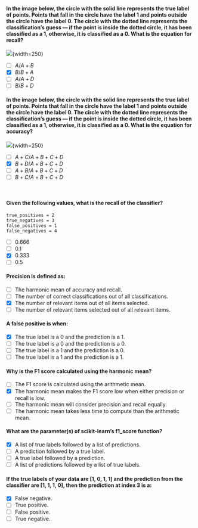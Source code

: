 #### In the image below, the circle with the solid line represents the true label of points. Points that fall in the circle have the label 1 and points outside the circle have the label 0. The circle with the dotted line represents the classification’s guess — if the point is inside the dotted circle, it has been classified as a 1, otherwise, it is classified as a 0. What is the equation for recall?

![](https://content.codecademy.com/programs/data-science-path/accuracy_venn.svg){width=250}

- [ ] $A/A+B$
- [x] $B/B+A$
- [ ] $A/A+D$
- [ ] $B/B+D$

#### In the image below, the circle with the solid line represents the true label of points. Points that fall in the circle have the label 1 and points outside the circle have the label 0. The circle with the dotted line represents the classification’s guess — if the point is inside the dotted circle, it has been classified as a 1, otherwise, it is classified as a 0. What is the equation for accuracy?

![](https://content.codecademy.com/programs/data-science-path/accuracy_venn.svg){width=250}

- [ ] $A+C/A+B+C+D$
- [x] $B+D/A+B+C+D$
- [ ]  $A+B/A+B+C+D$
- [ ]  $B+C/A+B+C+D$

​

#### Given the following values, what is the recall of the classifier?

    true_positives = 2
    true_negatives = 3
    false_positives = 1
    false_negatives = 4

- [ ] 0.666
- [ ] 0.1
- [x] 0.333
- [ ] 0.5

#### Precision is defined as:

- [ ] The harmonic mean of accuracy and recall.
- [ ] The number of correct classifications out of all classifications.
- [x] The number of relevant items out of all items selected.
- [ ] The number of relevant items selected out of all relevant items.

#### A false positive is when:

- [x] The true label is a 0 and the prediction is a 1.
- [ ] The true label is a 0 and the prediction is a 0.
- [ ] The true label is a 1 and the prediction is a 0.
- [ ] The true label is a 1 and the prediction is a 1.

#### Why is the F1 score calculated using the harmonic mean?

- [ ] The F1 score is calculated using the arithmetic mean.
- [x] The harmonic mean makes the F1 score low when either precision or recall is low.
- [ ] The harmonic mean will consider precision and recall equally.
- [ ] The harmonic mean takes less time to compute than the arithmetic mean.

#### What are the parameter(s) of scikit-learn’s f1_score function?

- [x] A list of true labels followed by a list of predictions.
- [ ] A prediction followed by a true label.
- [ ] A true label followed by a prediction.
- [ ] A list of predictions followed by a list of true labels.

#### If the true labels of your data are [1, 0, 1, 1] and the prediction from the classifier are [1, 1, 1, 0], then the prediction at index 3 is a:

- [x] False negative.
- [ ] True positive.
- [ ] False positive.
- [ ] True negative.
